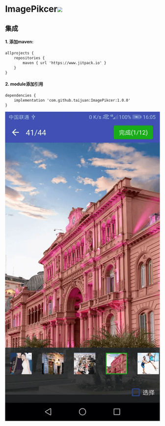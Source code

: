 # ImagePikcer[![](https://www.jitpack.io/v/taijuan/ImagePikcer.svg)](https://www.jitpack.io/#taijuan/ImagePikcer)

## 集成
#### 1. 添加maven:
    allprojects {
	    repositories {
	        maven { url 'https://www.jitpack.io' }
	    }
	}
#### 2. module添加引用
	dependencies {
	    implementation 'com.github.taijuan:ImagePikcer:1.0.0'
	}
![截图-1](/images/screenshots-1.png)

	



             
